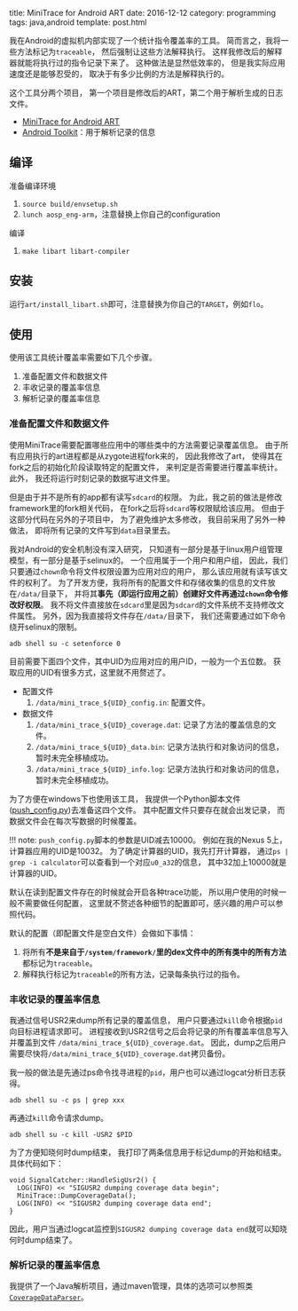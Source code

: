 title: MiniTrace for Android ART
date: 2016-12-12
category: programming
tags: java,android
template: post.html


我在Android的虚拟机内部实现了一个统计指令覆盖率的工具。
简而言之，我将一些方法标记为`traceable`，
然后强制让这些方法解释执行。
这样我修改后的解释器就能将执行过的指令记录下来了。
这种做法是显然低效率的，
但是我实际应用速度还是能够忍受的，
取决于有多少比例的方法是解释执行的。



这个工具分两个项目，
第一个项目是修改后的ART，第二个用于解析生成的日志文件。

* [MiniTrace for Android ART](https://bitbucket.org/txgu/mini-tracing-art6)
* [Android Toolkit](https://bitbucket.org/txgu/android-toolkit)：用于解析记录的信息



## 编译

准备编译环境

1. `source build/envsetup.sh`
2. `lunch aosp_eng-arm`，注意替换上你自己的configuration

编译

1. `make libart libart-compiler`

## 安装

运行`art/install_libart.sh`即可，注意替换为你自己的`TARGET`，例如`flo`。

## 使用

使用该工具统计覆盖率需要如下几个步骤。

1. 准备配置文件和数据文件
2. 丰收记录的覆盖率信息
3. 解析记录的覆盖率信息

### 准备配置文件和数据文件

使用MiniTrace需要配置哪些应用中的哪些类中的方法需要记录覆盖信息。
由于所有应用执行的art进程都是从zygote进程fork来的，
因此我修改了art，
使得其在fork之后的初始化阶段读取特定的配置文件，
来判定是否需要进行覆盖率统计。
此外， 我还将运行时刻记录的数据写进文件里。

但是由于并不是所有的app都有读写`sdcard`的权限。
为此，我之前的做法是修改framework里的fork相关代码，
在fork之后将`sdcard`等权限赋给该应用。
但由于这部分代码在另外的子项目中，
为了避免维护太多修改，
我目前采用了另外一种做法，
即将所有记录的文件写到`data`目录里去。

我对Android的安全机制没有深入研究，
只知道有一部分是基于linux用户组管理模型，有一部分是基于selinux的。
一个应用属于一个用户和用户组，
因此，我们只要通过`chown`命令将文件权限设置为应用对应的用户，
那么该应用就有读写该文件的权利了。
为了开发方便，我将所有的配置文件和存储收集的信息的文件放在`/data/`目录下，
并将其**事先（即运行应用之前）创建好文件再通过`chown`命令修改好权限**。
我不将文件直接放在`sdcard`里是因为`sdcard`的文件系统不支持修改文件属性。
另外，因为我直接将文件存在`/data/`目录下，
我们还需要通过如下命令绕开selinux的限制。

~~~
adb shell su -c setenforce 0
~~~

目前需要下面四个文件，其中UID为应用对应的用户ID，一般为一个五位数。
获取应用的UID有很多方式，这里就不用赘述了。

* 配置文件
    1. `/data/mini_trace_${UID}_config.in`: 配置文件。
* 数据文件
    1. `/data/mini_trace_${UID}_coverage.dat`: 记录了方法的覆盖信息的文件。
    2. `/data/mini_trace_${UID}_data.bin`: 记录方法执行和对象访问的信息，暂时未完全移植成功。
    3. `/data/mini_trace_${UID}_info.log`: 记录方法执行和对象访问的信息，暂时未完全移植成功。

为了方便在windows下也使用该工具，
我提供一个Python脚本文件([push\_config.py](https://bitbucket.org/txgu/android-toolkit/src/master/minitrace/scripts/push_config.py?at=master&fileviewer=file-view-default))去准备这四个文件。
其中配置文件只要存在就会出发记录，
而数据文件会在每次写数据的时候覆盖。


!!! note:
    `push_config.py`脚本的参数是UID减去10000。
    例如在我的Nexus 5上，计算器应用的UID是10032。
    为了确定计算器的UID，我先打开计算器，
    通过`ps | grep -i calculator`可以查看到一个对应`u0_a32`的信息，
    其中32加上10000就是计算器的UID。



默认在读到配置文件存在的时候就会开启各种trace功能，
所以用户使用的时候一般不需要做任何配置，
这里就不赘述各种细节的配置即可，感兴趣的用户可以参照代码。

默认的配置（即配置文件是空白文件）会做如下事情：

1. 将所有**不是来自于`/system/framework/`**里的dex文件中的**所有类中的所有方法**都标记为`traceable`。
2. 解释执行标记为`traceable`的所有方法，记录每条执行过的指令。

### 丰收记录的覆盖率信息

我通过信号USR2来dump所有记录的覆盖信息，
用户只要通过`kill`命令根据`pid`向目标进程请求即可。
进程接收到USR2信号之后会将记录的所有覆盖率信息写入并覆盖到文件
`/data/mini_trace_${UID}_coverage.dat`。
因此，dump之后用户需要尽快将`/data/mini_trace_${UID}_coverage.dat`拷贝备份。

我一般的做法是先通过ps命令找寻进程的`pid`，用户也可以通过logcat分析日志获得。

~~~
adb shell su -c ps | grep xxx
~~~

再通过`kill`命令请求dump。

~~~
adb shell su -c kill -USR2 $PID
~~~

为了方便知晓何时dump结束，
我打印了两条信息用于标记dump的开始和结束。
具体代码如下：

~~~
void SignalCatcher::HandleSigUsr2() {
  LOG(INFO) << "SIGUSR2 dumping coverage data begin";
  MiniTrace::DumpCoverageData();
  LOG(INFO) << "SIGUSR2 dumping coverage data end";
}
~~~

因此，用户当通过logcat监控到`SIGUSR2 dumping coverage data end`就可以知晓何时dump结束了。


### 解析记录的覆盖率信息

我提供了一个Java解析项目，通过maven管理，具体的选项可以参照类[`CoverageDataParser`](https://bitbucket.org/txgu/android-toolkit/src/master/minitrace/minitrace/src/main/java/org/javelus/minitrace/android/coverage/CoverageDataParser.java?at=master&fileviewer=file-view-default)。


